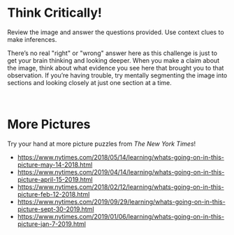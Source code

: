 # Think Critically!

Review the image and answer the questions provided. Use context clues to make inferences. 

There’s no real "right" or "wrong" answer here as this challenge is just to get your brain thinking and looking deeper. When you make a claim about the image, think about what evidence you see here that brought you to that observation. If you’re having trouble, try mentally segmenting the image into sections and looking closely at just one section at a time.

<br>

# More Pictures

Try your hand at more picture puzzles from <i>The New York Times</i>!

- https://www.nytimes.com/2018/05/14/learning/whats-going-on-in-this-picture-may-14-2018.html
- https://www.nytimes.com/2019/04/14/learning/whats-going-on-in-this-picture-april-15-2019.html
- https://www.nytimes.com/2018/02/12/learning/whats-going-on-in-this-picture-feb-12-2018.html
- https://www.nytimes.com/2019/09/29/learning/whats-going-on-in-this-picture-sept-30-2019.html
- https://www.nytimes.com/2019/01/06/learning/whats-going-on-in-this-picture-jan-7-2019.html


